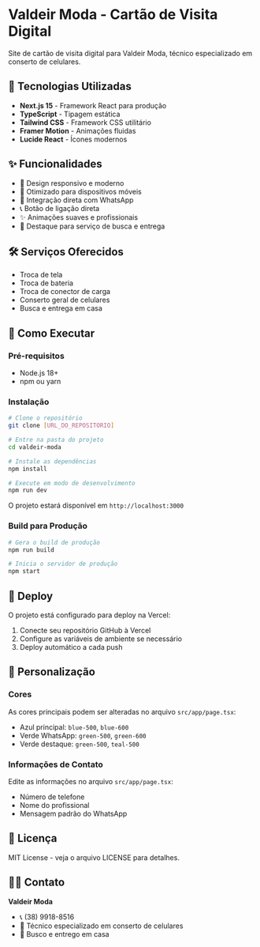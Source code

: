 # Valdeir Moda - Cartão de Visita Digital

Site de cartão de visita digital para Valdeir Moda, técnico especializado em conserto de celulares.

## 🚀 Tecnologias Utilizadas

- **Next.js 15** - Framework React para produção
- **TypeScript** - Tipagem estática
- **Tailwind CSS** - Framework CSS utilitário
- **Framer Motion** - Animações fluidas
- **Lucide React** - Ícones modernos

## ✨ Funcionalidades

- 🎨 Design responsivo e moderno
- 📱 Otimizado para dispositivos móveis
- 🔗 Integração direta com WhatsApp
- 📞 Botão de ligação direta
- ✨ Animações suaves e profissionais
- 🚗 Destaque para serviço de busca e entrega

## 🛠️ Serviços Oferecidos

- Troca de tela
- Troca de bateria
- Troca de conector de carga
- Conserto geral de celulares
- Busca e entrega em casa

## 🚀 Como Executar

### Pré-requisitos

- Node.js 18+
- npm ou yarn

### Instalação

```bash
# Clone o repositório
git clone [URL_DO_REPOSITORIO]

# Entre na pasta do projeto
cd valdeir-moda

# Instale as dependências
npm install

# Execute em modo de desenvolvimento
npm run dev
```

O projeto estará disponível em `http://localhost:3000`

### Build para Produção

```bash
# Gera o build de produção
npm run build

# Inicia o servidor de produção
npm start
```

## 📱 Deploy

O projeto está configurado para deploy na Vercel:

1. Conecte seu repositório GitHub à Vercel
2. Configure as variáveis de ambiente se necessário
3. Deploy automático a cada push

## 🎨 Personalização

### Cores

As cores principais podem ser alteradas no arquivo `src/app/page.tsx`:

- Azul principal: `blue-500`, `blue-600`
- Verde WhatsApp: `green-500`, `green-600`
- Verde destaque: `green-500`, `teal-500`

### Informações de Contato

Edite as informações no arquivo `src/app/page.tsx`:

- Número de telefone
- Nome do profissional
- Mensagem padrão do WhatsApp

## 📄 Licença

MIT License - veja o arquivo LICENSE para detalhes.

## 👨‍💻 Contato

**Valdeir Moda**

- 📞 (38) 9918-8516
- 🔧 Técnico especializado em conserto de celulares
- 🚗 Busco e entrego em casa

